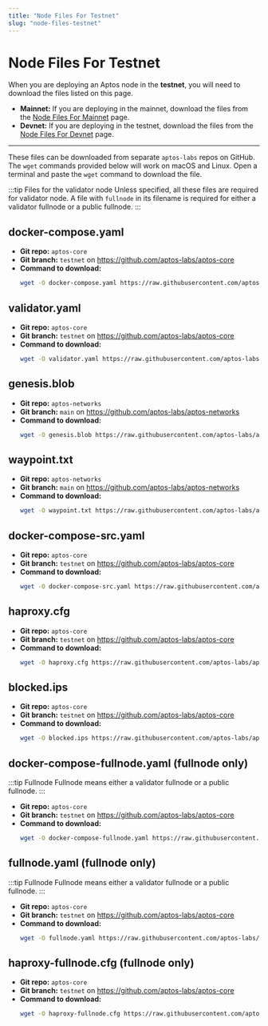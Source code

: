 ```yaml
---
title: "Node Files For Testnet"
slug: "node-files-testnet"
---
```


# Node Files For Testnet

When you are deploying an Aptos node in the **testnet**, you will need to download the files listed on this page. 

- **Mainnet:** If you are deploying in the mainnet, download the files from the [Node Files For Mainnet](./node-files.md) page.
- **Devnet:** If you are deploying in the testnet, download the files from the [Node Files For Devnet](./node-files-devnet.md) page.

---

These files can be downloaded from separate `aptos-labs` repos on GitHub. The `wget` commands provided below will work on macOS and Linux. Open a terminal and paste the `wget` command to download the file. 

:::tip Files for the validator node
Unless specified, all these files are required for validator node. A file with `fullnode` in its filename is required for either a validator fullnode or a public fullnode.
:::

## docker-compose.yaml

- **Git repo:** `aptos-core`
- **Git branch:** `testnet` on https://github.com/aptos-labs/aptos-core
- **Command to download:**
    ```bash
    wget -O docker-compose.yaml https://raw.githubusercontent.com/aptos-labs/aptos-core/testnet/docker/compose/aptos-node/docker-compose.yaml
    ```

## validator.yaml

- **Git repo:** `aptos-core`
- **Git branch:** `testnet` on https://github.com/aptos-labs/aptos-core
- **Command to download:**
  ```bash
  wget -O validator.yaml https://raw.githubusercontent.com/aptos-labs/aptos-core/testnet/docker/compose/aptos-node/validator.yaml
  ```

## genesis.blob 

- **Git repo:** `aptos-networks`
- **Git branch:** `main` on https://github.com/aptos-labs/aptos-networks
- **Command to download:**
  ```bash
  wget -O genesis.blob https://raw.githubusercontent.com/aptos-labs/aptos-networks/main/testnet/genesis.blob
  ```

## waypoint.txt

- **Git repo:** `aptos-networks`
- **Git branch:** `main` on https://github.com/aptos-labs/aptos-networks
- **Command to download:**
  ```bash
  wget -O waypoint.txt https://raw.githubusercontent.com/aptos-labs/aptos-networks/main/testnet/waypoint.txt
  ```

## docker-compose-src.yaml

- **Git repo:** `aptos-core`
- **Git branch:** `testnet` on https://github.com/aptos-labs/aptos-core
- **Command to download:**
  ```bash
  wget -O docker-compose-src.yaml https://raw.githubusercontent.com/aptos-labs/aptos-core/testnet/docker/compose/aptos-node/docker-compose-src.yaml
  ```

## haproxy.cfg

- **Git repo:** `aptos-core`
- **Git branch:** `testnet` on https://github.com/aptos-labs/aptos-core
- **Command to download:**
  ```bash
  wget -O haproxy.cfg https://raw.githubusercontent.com/aptos-labs/aptos-core/testnet/docker/compose/aptos-node/haproxy.cfg
  ```

## blocked.ips 

- **Git repo:** `aptos-core`
- **Git branch:** `testnet` on https://github.com/aptos-labs/aptos-core
- **Command to download:**
  ```bash
  wget -O blocked.ips https://raw.githubusercontent.com/aptos-labs/aptos-core/testnet/docker/compose/aptos-node/blocked.ips
  ```

## docker-compose-fullnode.yaml (fullnode only)

:::tip Fullnode 
Fullnode means either a validator fullnode or a public fullnode.
:::

- **Git repo:** `aptos-core`
- **Git branch:** `testnet` on https://github.com/aptos-labs/aptos-core
- **Command to download:**
  ```bash
  wget -O docker-compose-fullnode.yaml https://raw.githubusercontent.com/aptos-labs/aptos-core/testnet/docker/compose/aptos-node/docker-compose-fullnode.yaml
  ```

## fullnode.yaml (fullnode only)

:::tip Fullnode 
Fullnode means either a validator fullnode or a public fullnode.
:::

- **Git repo:** `aptos-core`
- **Git branch:** `testnet` on https://github.com/aptos-labs/aptos-core
- **Command to download:**
  ```bash
  wget -O fullnode.yaml https://raw.githubusercontent.com/aptos-labs/aptos-core/testnet/docker/compose/aptos-node/fullnode.yaml
  ```

## haproxy-fullnode.cfg (fullnode only)

- **Git repo:** `aptos-core`
- **Git branch:** `testnet` on https://github.com/aptos-labs/aptos-core
- **Command to download:**
  ```bash
  wget -O haproxy-fullnode.cfg https://raw.githubusercontent.com/aptos-labs/aptos-core/testnet/docker/compose/aptos-node/haproxy-fullnode.cfg
  ```

